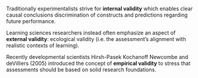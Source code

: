Traditionally experimentalists strive for **internal validity** which enables clear causal conclusions discrimination of constructs and predictions regarding future performance.

Learning sciences researchers instead often emphasize an aspect of **external validity**: ecological validity (i.e. the assessment’s alignment with realistic contexts of learning).

Recently developmental scientists Hirsh-Pasek Kochanoff Newcombe and deVilliers (2005) introduced the concept of **empirical validity** to stress that assessments should be based on solid research foundations.